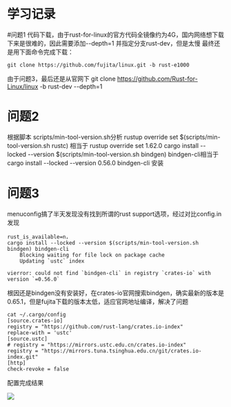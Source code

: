 # 学习记录

\#问题1
代码下载，由于rust-for-linux的官方代码全镜像约为4G，国内网络想下载下来是很难的，因此需要添加--depth=1 并指定分支rust-dev，但是太慢
最终还是用下面命令完成下载：

```
git clone https://github.com/fujita/linux.git -b rust-e1000

```

由于问题3，最后还是从官网下
git clone <https://github.com/Rust-for-Linux/linux> -b rust-dev --depth=1

# 问题2

根据脚本 scripts/min-tool-version.sh分析
rustup override set $(scripts/min-tool-version.sh rustc)  相当于 rustup override set  1.62.0 
cargo install --locked --version $(scripts/min-tool-version.sh bindgen) bindgen-cli相当于
cargo install --locked --version 0.56.0 bindgen-cli 安装

# 问题3

menuconfig搞了半天发现没有找到所谓的rust support选项，经过对比config.in发现

```
rust_is_available=n，
cargo install --locked --version $(scripts/min-tool-version.sh bindgen) bindgen-cli
    Blocking waiting for file lock on package cache
    Updating `ustc` index

vierror: could not find `bindgen-cli` in registry `crates-io` with version `=0.56.0`

```

根因还是bindgen没有安装好，在crates-io官网搜索bindgen，确实最新的版本是0.65.1，但是fujita下载的版本太低，适应官网地址编译，解决了问题

```
cat ~/.cargo/config
[source.crates-io]
registry = "https://github.com/rust-lang/crates.io-index"
replace-with = 'ustc'
[source.ustc]
# registry = "https://mirrors.ustc.edu.cn/crates.io-index"
registry = "https://mirrors.tuna.tsinghua.edu.cn/git/crates.io-index.git"
[http]
check-revoke = false

```

配置完成结果

![](https://308c364b04.oicp.vip/lib/c07fd064-8e60-45b5-81a7-f55c1d5f6217/file/images/auto-upload/image-1699368525435.png?raw=1)
